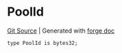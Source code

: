 # PoolId
[Git Source](https://github.com/uniswap/v4-core/blob/1141642f8ba4665a50660886a8a8401526677045/src/types/PoolId.sol)
| Generated with [forge doc](https://book.getfoundry.sh/reference/forge/forge-doc)


```solidity
type PoolId is bytes32;
```

